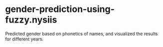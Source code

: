 # gender-prediction-using-fuzzy.nysiis

Predicted gender based on phonetics of names, and visualized the results for different years.
